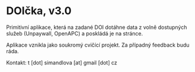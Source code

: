 # DOIčka, v3.0

Primitivní aplikace, která na zadané DOI dotáhne data z volně dostupných služeb (Unpaywall, OpenAPC) a poskládá je na stránce.

Aplikace vznikla jako soukromý cvičící projekt. Za případný feedback budu ráda. 

Kontakt: t [dot] simandlova [at] gmail [dot] cz
